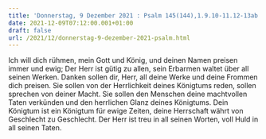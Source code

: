 ```yaml
---
title: 'Donnerstag, 9 Dezember 2021 : Psalm 145(144),1.9.10-11.12-13ab.'
date: 2021-12-09T07:12:00.001+01:00
draft: false
url: /2021/12/donnerstag-9-dezember-2021-psalm.html
---
```


Ich will dich rühmen, mein Gott und König, und deinen Namen preisen immer und ewig; Der Herr ist gütig zu allen, sein Erbarmen waltet über all seinen Werken. Danken sollen dir, Herr, all deine Werke und deine Frommen dich preisen. Sie sollen von der Herrlichkeit deines Königtums reden, sollen sprechen von deiner Macht. Sie sollen den Menschen deine machtvollen Taten verkünden und den herrlichen Glanz deines Königtums. Dein Königtum ist ein Königtum für ewige Zeiten, deine Herrschaft währt von Geschlecht zu Geschlecht. Der Herr ist treu in all seinen Worten, voll Huld in all seinen Taten.